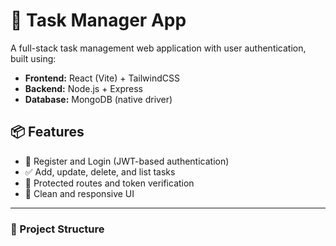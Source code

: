 # 📝 Task Manager App

A full-stack task management web application with user authentication, built using:

- **Frontend:** React (Vite) + TailwindCSS
- **Backend:** Node.js + Express
- **Database:** MongoDB (native driver)

## 📦 Features

- 🔐 Register and Login (JWT-based authentication)
- ✅ Add, update, delete, and list tasks
- 🧠 Protected routes and token verification
- 🎨 Clean and responsive UI

---



### 📁 Project Structure

